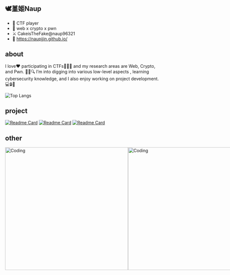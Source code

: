 ## 🕊️堇姬Naup

- 🎀 CTF player
- 🚩 web x crypto x pwn
- ⚔️ CakeisTheFake@naup96321
- 🌱 https://naupjjin.github.io/  

## about
I love❤ participating in CTFs🚩🚩🚩 and my research areas are Web, Crypto, and Pwn. 🕵️‍♂️🔍 I’m into digging into various low-level aspects
, learning cybersecurity knowledge, and I also enjoy working on project development. 💻🔒🚀

![Top Langs](https://github-readme-stats.vercel.app/api/top-langs/?username=Naupjjin&exclude_repo=github-readme-stats,Naupjjin.github.io)

## project
[![Readme Card](https://github-readme-stats.vercel.app/api/pin/?username=Naupjjin&repo=MyCTFLib)](https://github.com/Naupjjin/MyCTFLib)
[![Readme Card](https://github-readme-stats.vercel.app/api/pin/?username=Naupjjin&repo=THJCC-CTF-source-code)](https://github.com/Naupjjin/THJCC-CTF-source-code)
[![Readme Card](https://github-readme-stats.vercel.app/api/pin/?username=Naupjjin&repo=SCAICT-Crypto-advanced)](https://github.com/Naupjjin/SCAICT-Crypto-advanced)

## other

<div style="display: flex; justify-content: space-between;">
    <img src="https://i.imgur.com/mk6kv4S.gif" alt="Coding" width="400" />
    <img src="https://media1.tenor.com/m/kR7OOCL-nroAAAAC/ryo-yamada-thumbs-up.gif" alt="Coding" width="400" />
</div>



<!--
**Naupjjin/Naupjjin** is a ✨ _special_ ✨ repository because its `README.md` (this file) appears on your GitHub profile.

Here are some ideas to get you started:

- 🔭 I’m currently working on ...
- 🌱 I’m currently learning ...
- 👯 I’m looking to collaborate on ...
- 🤔 I’m looking for help with ...
- 💬 Ask me about ...
- 📫 How to reach me: ...
- 😄 Pronouns: ...
- ⚡ Fun fact: ...
-->

